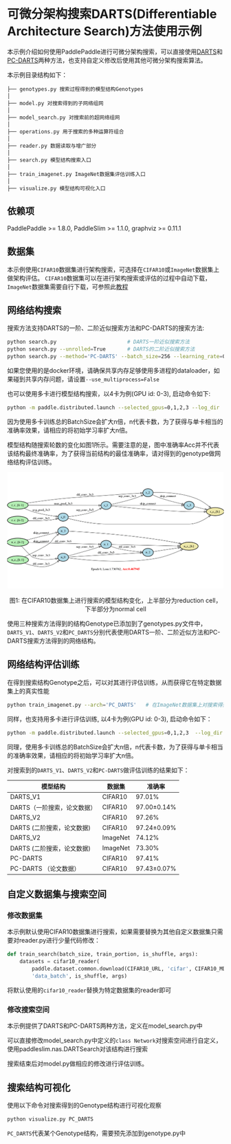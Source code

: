 # 可微分架构搜索DARTS(Differentiable Architecture Search)方法使用示例

本示例介绍如何使用PaddlePaddle进行可微分架构搜索，可以直接使用[DARTS](https://arxiv.org/abs/1806.09055)和[PC-DARTS](https://arxiv.org/abs/1907.05737)两种方法，也支持自定义修改后使用其他可微分架构搜索算法。

本示例目录结构如下：
```
├── genotypes.py 搜索过程得到的模型结构Genotypes
│
├── model.py 对搜索得到的子网络组网
│
├── model_search.py 对搜索前的超网络组网
│
├── operations.py 用于搜索的多种运算符组合
│
├── reader.py 数据读取与增广部分
│
├── search.py 模型结构搜索入口
│
├── train_imagenet.py ImageNet数据集评估训练入口
│
├── visualize.py 模型结构可视化入口

```

## 依赖项

PaddlePaddle >= 1.8.0, PaddleSlim >= 1.1.0, graphviz >= 0.11.1

## 数据集

本示例使用`CIFAR10`数据集进行架构搜索，可选择在`CIFAR10`或`ImageNet`数据集上做架构评估。
`CIFAR10`数据集可以在进行架构搜索或评估的过程中自动下载，`ImageNet`数据集需要自行下载，可参照此[教程](https://github.com/PaddlePaddle/models/tree/develop/PaddleCV/image_classification#%E6%95%B0%E6%8D%AE%E5%87%86%E5%A4%87)


## 网络结构搜索

搜索方法支持DARTS的一阶、二阶近似搜索方法和PC-DARTS的搜索方法:
``` bash
python search.py                       # DARTS一阶近似搜索方法
python search.py --unrolled=True       # DARTS的二阶近似搜索方法
python search.py --method='PC-DARTS' --batch_size=256 --learning_rate=0.1 --arch_learning_rate=6e-4 --epochs_no_archopt=15   # PC-DARTS搜索方法
```
如果您使用的是docker环境，请确保共享内存足够使用多进程的dataloader，如果碰到共享内存问题，请设置`--use_multiprocess=False`

也可以使用多卡进行模型结构搜索，以4卡为例(GPU id: 0-3), 启动命令如下:

```bash
python -m paddle.distributed.launch --selected_gpus=0,1,2,3 --log_dir ./mylog search.py --use_data_parallel 1
```

因为使用多卡训练总的BatchSize会扩大n倍，n代表卡数，为了获得与单卡相当的准确率效果，请相应的将初始学习率扩大n倍。

模型结构随搜索轮数的变化如图1所示。需要注意的是，图中准确率Acc并不代表该结构最终准确率，为了获得当前结构的最佳准确率，请对得到的genotype做网络结构评估训练。

![networks](images/networks.gif)

<p align="center">
图1: 在CIFAR10数据集上进行搜索的模型结构变化，上半部分为reduction cell，下半部分为normal cell
</p>

使用三种搜索方法得到的结构Genotype已添加到了genotypes.py文件中，`DARTS_V1`、`DARTS_V2`和`PC_DARTS`分别代表使用DARTS一阶、二阶近似方法和PC-DARTS搜索方法得到的网络结构。

## 网络结构评估训练

在得到搜索结构Genotype之后，可以对其进行评估训练，从而获得它在特定数据集上的真实性能

```bash
python train_imagenet.py --arch='PC_DARTS'   # 在ImageNet数据集上对搜索得到的结构评估训练
```

同样，也支持用多卡进行评估训练, 以4卡为例(GPU id: 0-3), 启动命令如下：

```bash
python -m paddle.distributed.launch --selected_gpus=0,1,2,3  --log_dir ./mylog train_imagenet.py --use_data_parallel 1 --arch='DARTS_V2'
```

同理，使用多卡训练总的BatchSize会扩大n倍，n代表卡数，为了获得与单卡相当的准确率效果，请相应的将初始学习率扩大n倍。

对搜索到的`DARTS_V1`、`DARTS_V2`和`PC-DARTS`做评估训练的结果如下：

| 模型结构                    | 数据集   | 准确率          |
| --------------------------- | -------- | --------------- |
| DARTS_V1                    | CIFAR10  | 97.01%          |
| DARTS（一阶搜索，论文数据） | CIFAR10  | 97.00$\pm$0.14% |
| DARTS_V2                    | CIFAR10  | 97.26%          |
| DARTS  (二阶搜索，论文数据) | CIFAR10  | 97.24$\pm$0.09% |
| DARTS_V2                    | ImageNet | 74.12%          |
| DARTS (二阶搜索，论文数据)  | ImageNet | 73.30%          |
| PC-DARTS                    | CIFAR10  | 97.41%          |
| PC-DARTS （论文数据）       | CIFAR10  | 97.43$\pm$0.07% |

## 自定义数据集与搜索空间

### 修改数据集

本示例默认使用CIFAR10数据集进行搜索，如果需要替换为其他自定义数据集只需要对reader.py进行少量代码修改：

```python
def train_search(batch_size, train_portion, is_shuffle, args):
    datasets = cifar10_reader(                                          #对此进行替换
        paddle.dataset.common.download(CIFAR10_URL, 'cifar', CIFAR10_MD5),
        'data_batch', is_shuffle, args)
```

将默认使用的`cifar10_reader`替换为特定数据集的reader即可

### 修改搜索空间

本示例提供了DARTS和PC-DARTS两种方法，定义在model_search.py中

可以直接修改model_search.py中定义的`class Network`对搜索空间进行自定义，使用paddleslim.nas.DARTSearch对该结构进行搜索

搜索结束后对model.py做相应的修改进行评估训练。



## 搜索结构可视化

使用以下命令对搜索得到的Genotype结构进行可视化观察

```python
python visualize.py PC_DARTS
```

`PC_DARTS`代表某个Genotype结构，需要预先添加到genotype.py中
